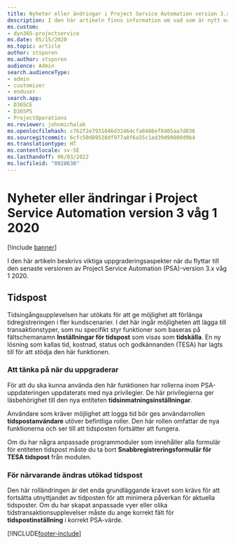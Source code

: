 ```yaml
---
title: Nyheter eller ändringar i Project Service Automation version 3.x våg 1 2020
description: I den här artikeln finns information om vad som är nytt och ändrat i Project Service Automation version 3, våg 1 2020.
ms.custom:
- dyn365-projectservice
ms.date: 05/15/2020
ms.topic: article
author: stsporen
ms.author: stsporen
audience: Admin
search.audienceType:
- admin
- customizer
- enduser
search.app:
- D365CE
- D365PS
- ProjectOperations
ms.reviewer: johnmichalak
ms.openlocfilehash: c762f2e7931046d32464cfa8486ef8405aa7d836
ms.sourcegitcommit: 6cfc50d89528df977a8f6a55c1ad39d99800d9b4
ms.translationtype: HT
ms.contentlocale: sv-SE
ms.lasthandoff: 06/03/2022
ms.locfileid: "8928638"
---
```

# <a name="whats-new-or-changed-in-project-service-automation-version-3-wave-1-2020"></a>Nyheter eller ändringar i Project Service Automation version 3 våg 1 2020

[!include [banner](../includes/psa-now-project-operations.md)]

I den här artikeln beskrivs viktiga uppgraderingsaspekter när du flyttar till den senaste versionen av Project Service Automation (PSA)-version 3.x våg 1 2020.

## <a name="time-entry"></a>Tidspost
Tidsingångsupplevelsen har utökats för att ge möjlighet att förlänga tidregistreringen i fler kundscenarier. I det här ingår möjligheten att lägga till transaktionstyper, som nu specifikt styr funktioner som baseras på fältschemanamn **Inställningar för tidspost** som visas som **tidskälla**. En ny lösning som kallas tid, kostnad, status och godkännanden (TESA) har lagts till för att stödja den här funktionen.

### <a name="upgrade-consideration"></a>Att tänka på när du uppgraderar
För att du ska kunna använda den här funktionen har rollerna inom PSA-uppdateringen uppdaterats med nya privilegier. De här privilegierna ger läsbehörighet till den nya entiteten **tidsinmatningsinställningar**.

Användare som kräver möjlighet att logga tid bör ges användarrollen **tidspostanvändare** utöver befintliga roller. Den här rollen omfattar de nya funktionerna och ser till att tidsposten fortsätter att fungera.

Om du har några anpassade programmoduler som innehåller alla formulär för entiteten tidspost måste du ta bort **Snabbregistreringsformulär för TESA tidspost** från modulen.

### <a name="currently-extended-time-entry-changes"></a>För närvarande ändras utökad tidspost
Den här rolländringen är det enda grundläggande kravet som krävs för att fortsätta utnyttjandet av tidposten för att minimera påverkan för aktuella tidsposter. Om du har skapat anpassade vyer eller olika tidstransaktionsupplevelser måste du ange korrekt fält för **tidspostinställning** i korrekt PSA-värde.


[!INCLUDE[footer-include](../includes/footer-banner.md)]
